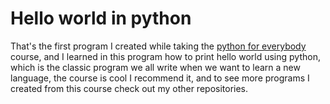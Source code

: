 # Hello world in python
That's the first program I created while taking the [python for everybody](https://www.py4e.com/) course, and I learned in this program how to print hello world using python, which is the classic program we all write when we want to learn a new language, the course is cool I recommend it, and to see more programs I created from this course check out my other repositories. 
